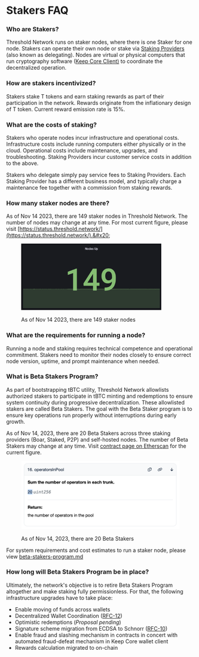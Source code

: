 # Stakers FAQ

### Who are Stakers? &#x20;

Threshold Network runs on staker nodes, where there is one Staker for one node. Stakers can operate their own node or stake via [Staking Providers](running-a-node/staking-providers.md) (also known as delegating). Nodes are virtual or physical computers that run cryptography software ([Keep Core Client)](https://github.com/keep-network/keep-core) to coordinate the decentralized operation.&#x20;

### How are stakers incentivized?

Stakers stake T tokens and earn staking rewards as part of their participation in the network. Rewards originate from the inflationary design of T token. Current reward emission rate is 15%.&#x20;

### What are the costs of staking?&#x20;

Stakers who operate nodes incur infrastructure and operational costs. Infrastructure costs include running computers either physically or in the cloud. Operational costs include maintenance, upgrades, and troubleshooting. Staking Providers incur customer service costs in addition to the above.&#x20;

Stakers who delegate simply pay service fees to Staking Providers. Each Staking Provider has a different business model, and typically charge a maintenance fee together with a commission from staking rewards.&#x20;

### How many staker nodes are there?

As of Nov 14 2023, there are 149 staker nodes in Threshold Network. The number of nodes may change at any time. For most current figure, please visit [https://status.threshold.network/](https://status.threshold.network/).&#x20;

<figure><img src="../.gitbook/assets/image (7).png" alt="" width="375"><figcaption><p>As of Nov 14 2023, there are 149 staker nodes</p></figcaption></figure>

### What are the requirements for running a node?&#x20;

Running a node and staking requires technical competence and operational commitment. Stakers need to monitor their nodes closely to ensure correct node version, uptime, and prompt maintenance when needed.

### What is Beta Stakers Program?&#x20;

As part of bootstrapping tBTC utility, Threshold Network allowlists authorized stakers to participate in tBTC minting and redemptions to ensure system continuity during progressive decentralization. These allowlisted stakers are called Beta Stakers. The goal with the Beta Staker program is to ensure key operations run properly without interruptions during early growth.

As of Nov 14, 2023, there are 20 Beta Stakers across three staking providers (Boar, Staked, P2P) and self-hosted nodes. The number of Beta Stakers may change at any time. Visit [contract page on Etherscan](https://etherscan.io/address/0xc2731fb2823af3Efc2694c9bC86F444d5c5bb4Dc#readContract#F16) for the current figure.&#x20;

<figure><img src="../.gitbook/assets/image (8).png" alt="" width="563"><figcaption><p>As of Nov 14, 2023, there are 20 Beta Stakers</p></figcaption></figure>

For system requirements and cost estimates to run a staker node, please view [beta-stakers-program.md](beta-stakers-program.md "mention")



### How long will Beta Stakers Program be in place?

Ultimately, the network's objective is to retire Beta Stakers Program altogether and make staking fully permissionless. For that, the following infrastructure upgrades have to take place:&#x20;

* Enable moving of funds across wallets&#x20;
* Decentralized Wallet Coordination ([RFC-12](https://github.com/keep-network/tbtc-v2/blob/6432ff0ff8c0bee046150a74f7e27eb06245f67f/docs/rfc/rfc-12.adoc))
* Optimistic redemptions (_Proposal pending_)&#x20;
* Signature scheme migration from ECDSA to Schnorr ([RFC-10](https://github.com/keep-network/tbtc-v2/blob/8822b31d74d7d9bf267b312aa54554e675f3fd79/docs/rfc/rfc-10.adoc#L4))
* Enable fraud and slashing mechanism in contracts in concert with automated fraud-defeat mechanism in Keep Core wallet client&#x20;
* Rewards calculation migrated to on-chain
